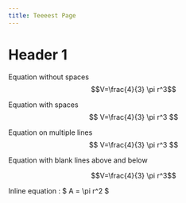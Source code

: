 ```yaml
---
title: Teeeest Page
---
```


# Header 1



Equation without spaces  
$$V=\frac{4}{3} \pi r^3$$

Equation with spaces  
$$ V=\frac{4}{3} \pi r^3 $$

Equation on multiple lines  
$$
V=\frac{4}{3} \pi r^3
$$

Equation with blank lines above and below

$$V=\frac{4}{3} \pi r^3$$


Inline equation : $ A = \pi r^2 $


